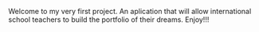 Welcome to my very first project. An aplication that will allow international school teachers to build the portfolio of their dreams. Enjoy!!!